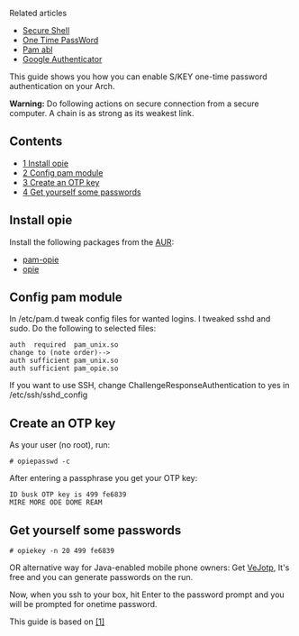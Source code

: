 Related articles

*   [Secure Shell](/index.php/Secure_Shell "Secure Shell")
*   [One Time PassWord](/index.php/One_Time_PassWord "One Time PassWord")
*   [Pam abl](/index.php/Pam_abl "Pam abl")
*   [Google Authenticator](/index.php/Google_Authenticator "Google Authenticator")

This guide shows you how you can enable S/KEY one-time password authentication on your Arch.

**Warning:** Do following actions on secure connection from a secure computer. A chain is as strong as its weakest link.

## Contents

*   [1 Install opie](#Install_opie)
*   [2 Config pam module](#Config_pam_module)
*   [3 Create an OTP key](#Create_an_OTP_key)
*   [4 Get yourself some passwords](#Get_yourself_some_passwords)

## Install opie

Install the following packages from the [AUR](/index.php/AUR "AUR"):

*   [pam-opie](https://aur.archlinux.org/packages/pam-opie/)
*   [opie](https://aur.archlinux.org/packages/opie/)

## Config pam module

In /etc/pam.d tweak config files for wanted logins. I tweaked sshd and sudo. Do the following to selected files:

```
auth  required  pam_unix.so
change to (note order)-->
auth sufficient pam_unix.so
auth sufficient pam_opie.so

```

If you want to use SSH, change ChallengeResponseAuthentication to yes in /etc/ssh/sshd_config

## Create an OTP key

As your user (no root), run:

```
# opiepasswd -c

```

After entering a passphrase you get your OTP key:

```
ID busk OTP key is 499 fe6839
MIRE MORE ODE DOME REAM

```

## Get yourself some passwords

```
# opiekey -n 20 499 fe6839

```

OR alternative way for Java-enabled mobile phone owners: Get [VeJotp](http://fatsquirrel.org/software/vejotp/), It's free and you can generate passwords on the run.

Now, when you ssh to your box, hit Enter to the password prompt and you will be prompted for onetime password.

This guide is based on [[1]](http://busk.blogs.lysator.liu.se/2009/12/12/skey-one-time-passwords-using-opie/)